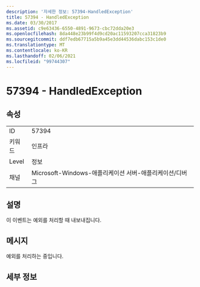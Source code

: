 ```yaml
---
description: '자세한 정보: 57394-HandledException'
title: 57394 - HandledException
ms.date: 03/30/2017
ms.assetid: c9e63436-6550-4891-9673-cbc72dda20e3
ms.openlocfilehash: 8da448e23b99f4d9cd20ac11593207cca31823b9
ms.sourcegitcommit: ddf7edb67715a5b9a45e3dd44536dabc153c1de0
ms.translationtype: MT
ms.contentlocale: ko-KR
ms.lasthandoff: 02/06/2021
ms.locfileid: "99744307"
---
```

# <a name="57394---handledexception"></a>57394 - HandledException

## <a name="properties"></a>속성  
  
|||  
|-|-|  
|ID|57394|  
|키워드|인프라|  
|Level|정보|  
|채널|Microsoft-Windows-애플리케이션 서버-애플리케이션/디버그|  
  
## <a name="description"></a>설명  

 이 이벤트는 예외를 처리할 때 내보내집니다.  
  
## <a name="message"></a>메시지  

 예외를 처리하는 중입니다.  
  
## <a name="details"></a>세부 정보

